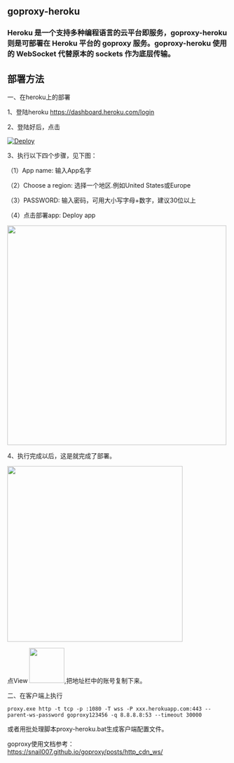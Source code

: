 ## goproxy-heroku

### Heroku 是一个支持多种编程语言的云平台即服务，goproxy-heroku 则是可部署在 Heroku 平台的 goproxy 服务。goproxy-heroku 使用的 WebSocket 代替原本的 sockets 作为底层传输。


## 部署方法

一、在heroku上的部署

1、登陆heroku https://dashboard.heroku.com/login

2、登陆好后，点击

[![Deploy](https://www.herokucdn.com/deploy/button.png)](https://heroku.com/deploy?template=https://github.com/disangwren/goproxy-heroku)

3、执行以下四个步骤，见下图：

（1）App name: 输入App名字

（2）Choose a region: 选择一个地区.例如United States或Europe

（3）PASSWORD: 输入密码，可用大小写字母+数字，建议30位以上

（4）点击部署app: Deploy app

<img src="/doc/1.png" width="500px" height="auto">

4、执行完成以后，这是就完成了部署。

<img src="/doc/2.png" width="400px" height="auto">

点View <img src="/doc/111.png" width="80px" height="auto">,把地址栏中的账号复制下来。

二、在客户端上执行

`proxy.exe http -t tcp -p :1080 -T wss -P xxx.herokuapp.com:443 --parent-ws-password goproxy123456 -q 8.8.8.8:53 --timeout 30000`

或者用批处理脚本proxy-heroku.bat生成客户端配置文件。



goproxy使用文档参考：https://snail007.github.io/goproxy/posts/http_cdn_ws/
